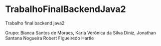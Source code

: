 # TrabalhoFinalBackendJava2
Trabalho final backend java2

Grupo:
Bianca Santos de Moraes, 
Karla Verônica da Silva Diniz,
Jonathan Santana Nogueira
Robert Figueiredo Hartle
